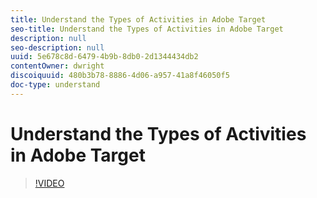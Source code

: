 ```yaml
---
title: Understand the Types of Activities in Adobe Target
seo-title: Understand the Types of Activities in Adobe Target
description: null
seo-description: null
uuid: 5e678c8d-6479-4b9b-8db0-2d1344434db2
contentOwner: dwright
discoiquuid: 480b3b78-8886-4d06-a957-41a8f46050f5
doc-type: understand
---
```


# Understand the Types of Activities in Adobe Target

>[!VIDEO](https://video.tv.adobe.com/v/17386/?quality=12)